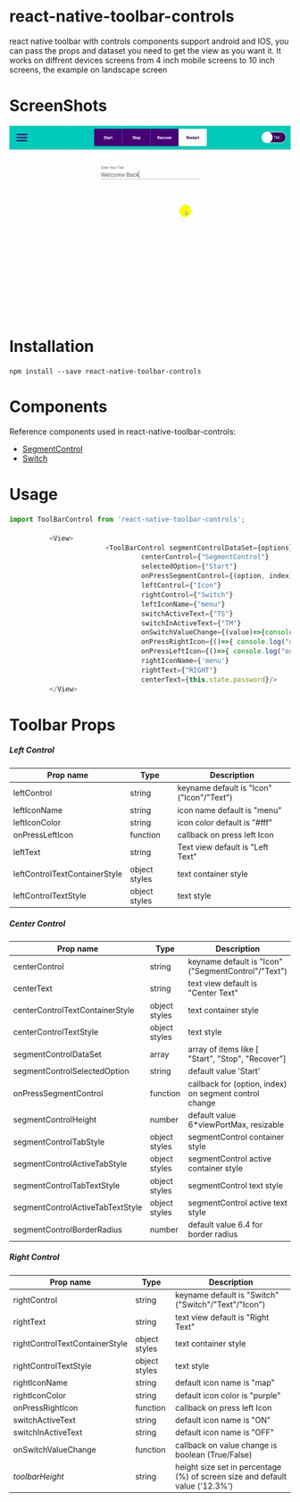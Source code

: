 # react-native-toolbar-controls
react native toolbar with controls components support android and IOS, you can pass the props and dataset you need to get the view as you want it. It works on diffrent devices screens from 4 inch mobile screens to 10 inch screens, the example on landscape screen


# ScreenShots

![Alt text](/screenshots/toolbar.gif?raw=true "react-native-toolbar-controls")

# Installation
```
npm install --save react-native-toolbar-controls
```

# Components
Reference components used in react-native-toolbar-controls:
- [SegmentControl](https://github.com/csath/react-native-segment-controller)
- [Switch](https://github.com/shahen94/react-native-switch)

# Usage
```js
import ToolBarControl from 'react-native-toolbar-controls';

          <View>
                        <ToolBarControl segmentControlDataSet={options}
                                 centerControl={"SegmentControl"}
                                 selectedOption={"Start"}
                                 onPressSegmentControl={(option, index)=>{ console.log(option, index)}}
                                 leftControl={"Icon"}
                                 rightControl={"Switch"}
                                 leftIconName={"menu"}
                                 switchActiveText={"TS"}
                                 switchInActiveText={"TM"}
                                 onSwitchValueChange={(value)=>{console.log(value)}}
                                 onPressRightIcon={()=>{ console.log("onPressRightIcon")}}
                                 onPressLeftIcon={()=>{ console.log("onPressLeftIcon")}}
                                 rightIconName={'menu'}
                                 rightText={"RIGHT"}
                                 centerText={this.state.password}/>
          </View>
 ```
 
# Toolbar Props
##### Left Control
| Prop name  |Type | Description |
| ------------- | ------------- | ------------- |
| leftControl  | string | keyname default is "Icon" ("Icon"/"Text") |
| leftIconName  | string | icon name default is "menu" |
| leftIconColor  | string | icon color default is "#fff" |
| onPressLeftIcon  | function | callback on press left Icon|
| leftText  | string | Text view default is "Left Text" |
| leftControlTextContainerStyle  | object styles| text container style |
| leftControlTextStyle  | object styles| text style |

##### Center Control
| Prop name  |Type | Description |
| ------------- | ------------- | ------------- |
| centerControl  | string | keyname default is "Icon" ("SegmentControl"/"Text") |
| centerText  | string | text view  default is "Center Text" |
| centerControlTextContainerStyle  | object styles| text container style |
| centerControlTextStyle  | object styles| text style |
| segmentControlDataSet  | array | array of items like [ "Start", "Stop", "Recover"] |
| segmentControlSelectedOption  | string | default value 'Start'|
| onPressSegmentControl  | function | callback for (option, index) on segment control change |
| segmentControlHeight  | number | default value 6*viewPortMax, resizable |
| segmentControlTabStyle  | object styles | segmentControl container style|
| segmentControlActiveTabStyle  | object styles |segmentControl active container style|
| segmentControlTabTextStyle  | object styles | segmentControl text style |
| segmentControlActiveTabTextStyle  | object styles | segmentControl active text style |
| segmentControlBorderRadius  | number | default value 6.4 for border radius|

##### Right Control
| Prop name  |Type | Description |
| ------------- | ------------- | ------------- |
| rightControl  | string | keyname default is "Switch" ("Switch"/"Text"/"Icon") |
| rightText  | string | text view  default is "Right Text" |
| rightControlTextContainerStyle  | object styles| text container style |
| rightControlTextStyle  | object styles| text style |
| rightIconName  | string | default icon name is "map" |
| rightIconColor  | string | default icon color is "purple" |
| onPressRightIcon  | function | callback on press left Icon |
| switchActiveText  | string | default icon name is "ON" |
| switchInActiveText  | string | default icon name is "OFF" |
| onSwitchValueChange  | function | callback on value change is boolean (True/False)|
| *toolbarHeight*  | string | height size set in percentage (%) of screen size and default value ('12.3%')|
 
 
 
 
 
 
